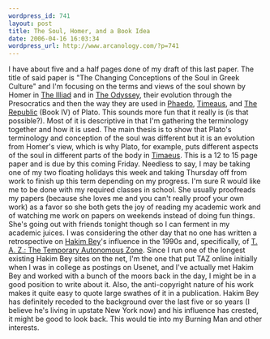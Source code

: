 ```yaml
--- 
wordpress_id: 741
layout: post
title: The Soul, Homer, and a Book Idea
date: 2006-04-16 16:03:34
wordpress_url: http://www.arcanology.com/?p=741
---
```

I have about five and a half pages done of my draft of this last paper. The title of said paper is "The Changing Conceptions of the Soul in Greek Culture" and I'm focusing on the terms and views of the soul shown by Homer in <u>The Illiad</u> and in <u>The Odyssey</u>, their evolution through the Presocratics and then the way they are used in <u>Phaedo</u>, <u>Timeaus</u>, and <u>The Republic</u> (Book IV) of Plato. This sounds more fun that it really is (is that possible?). Most of it is descriptive in that I'm gathering the terminology together and how it is used. The main thesis is to show that Plato's terminology and conception of the soul was different but it is an evolution from Homer's view, which is why Plato, for example, puts different aspects of the soul in different parts of the body in <u>Timaeus</u>. This is a 12 to 15 page paper and is due by this coming Friday. Needless to say, I may be taking one of my two floating holidays this week and taking Thursday off from work to finish up this term depending on my progress. I'm sure R would like me to be done with my required classes in school. She usually proofreads my papers (because she loves me and you can't really proof your own work) as a favor so she both gets the joy of reading my academic work and of watching me work on papers on weekends instead of doing fun things. She's going out with friends tonight though so I can ferment in my academic juices. I was considering the other day that no one has written a retrospective on <a href="http://www.hermetic.com/bey/index.html">Hakim Bey</a>'s influence in the 1990s and, specifically, of <a href="http://www.hermetic.com/bey/taz_cont.html">T. A. Z.: The Temporary Autonomous Zone</a>. Since I run one of the longest existing Hakim Bey sites on the net, I'm the one that put TAZ online initially when I was in college as postings on Usenet, and I've actually met Hakim Bey and worked with a bunch of the moors back in the day, I might be in a good position to write about it. Also, the anti-copyright nature of his work makes it quite easy to quote large swathes of it in a publication. Hakim Bey has definitely receded to the background over the last five or so years (I believe he's living in upstate New York now) and his influence has crested, it might be good to look back. This would tie into my Burning Man and other interests.